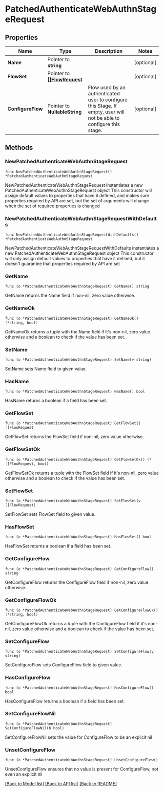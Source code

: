 # PatchedAuthenticateWebAuthnStageRequest

## Properties

Name | Type | Description | Notes
------------ | ------------- | ------------- | -------------
**Name** | Pointer to **string** |  | [optional] 
**FlowSet** | Pointer to [**[]FlowRequest**](FlowRequest.md) |  | [optional] 
**ConfigureFlow** | Pointer to **NullableString** | Flow used by an authenticated user to configure this Stage. If empty, user will not be able to configure this stage. | [optional] 

## Methods

### NewPatchedAuthenticateWebAuthnStageRequest

`func NewPatchedAuthenticateWebAuthnStageRequest() *PatchedAuthenticateWebAuthnStageRequest`

NewPatchedAuthenticateWebAuthnStageRequest instantiates a new PatchedAuthenticateWebAuthnStageRequest object
This constructor will assign default values to properties that have it defined,
and makes sure properties required by API are set, but the set of arguments
will change when the set of required properties is changed

### NewPatchedAuthenticateWebAuthnStageRequestWithDefaults

`func NewPatchedAuthenticateWebAuthnStageRequestWithDefaults() *PatchedAuthenticateWebAuthnStageRequest`

NewPatchedAuthenticateWebAuthnStageRequestWithDefaults instantiates a new PatchedAuthenticateWebAuthnStageRequest object
This constructor will only assign default values to properties that have it defined,
but it doesn't guarantee that properties required by API are set

### GetName

`func (o *PatchedAuthenticateWebAuthnStageRequest) GetName() string`

GetName returns the Name field if non-nil, zero value otherwise.

### GetNameOk

`func (o *PatchedAuthenticateWebAuthnStageRequest) GetNameOk() (*string, bool)`

GetNameOk returns a tuple with the Name field if it's non-nil, zero value otherwise
and a boolean to check if the value has been set.

### SetName

`func (o *PatchedAuthenticateWebAuthnStageRequest) SetName(v string)`

SetName sets Name field to given value.

### HasName

`func (o *PatchedAuthenticateWebAuthnStageRequest) HasName() bool`

HasName returns a boolean if a field has been set.

### GetFlowSet

`func (o *PatchedAuthenticateWebAuthnStageRequest) GetFlowSet() []FlowRequest`

GetFlowSet returns the FlowSet field if non-nil, zero value otherwise.

### GetFlowSetOk

`func (o *PatchedAuthenticateWebAuthnStageRequest) GetFlowSetOk() (*[]FlowRequest, bool)`

GetFlowSetOk returns a tuple with the FlowSet field if it's non-nil, zero value otherwise
and a boolean to check if the value has been set.

### SetFlowSet

`func (o *PatchedAuthenticateWebAuthnStageRequest) SetFlowSet(v []FlowRequest)`

SetFlowSet sets FlowSet field to given value.

### HasFlowSet

`func (o *PatchedAuthenticateWebAuthnStageRequest) HasFlowSet() bool`

HasFlowSet returns a boolean if a field has been set.

### GetConfigureFlow

`func (o *PatchedAuthenticateWebAuthnStageRequest) GetConfigureFlow() string`

GetConfigureFlow returns the ConfigureFlow field if non-nil, zero value otherwise.

### GetConfigureFlowOk

`func (o *PatchedAuthenticateWebAuthnStageRequest) GetConfigureFlowOk() (*string, bool)`

GetConfigureFlowOk returns a tuple with the ConfigureFlow field if it's non-nil, zero value otherwise
and a boolean to check if the value has been set.

### SetConfigureFlow

`func (o *PatchedAuthenticateWebAuthnStageRequest) SetConfigureFlow(v string)`

SetConfigureFlow sets ConfigureFlow field to given value.

### HasConfigureFlow

`func (o *PatchedAuthenticateWebAuthnStageRequest) HasConfigureFlow() bool`

HasConfigureFlow returns a boolean if a field has been set.

### SetConfigureFlowNil

`func (o *PatchedAuthenticateWebAuthnStageRequest) SetConfigureFlowNil(b bool)`

 SetConfigureFlowNil sets the value for ConfigureFlow to be an explicit nil

### UnsetConfigureFlow
`func (o *PatchedAuthenticateWebAuthnStageRequest) UnsetConfigureFlow()`

UnsetConfigureFlow ensures that no value is present for ConfigureFlow, not even an explicit nil

[[Back to Model list]](../README.md#documentation-for-models) [[Back to API list]](../README.md#documentation-for-api-endpoints) [[Back to README]](../README.md)


